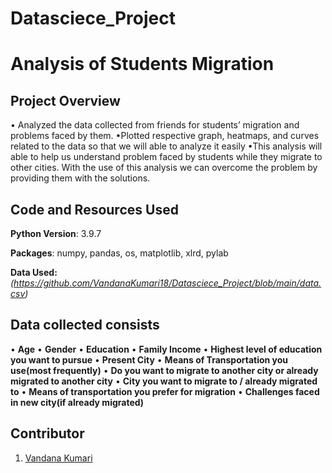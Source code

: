 # Datasciece_Project

# Analysis of Students Migration

## Project Overview

• Analyzed the data collected from friends for students’ migration and problems faced by them.
•Plotted respective graph, heatmaps, and curves related to the data so that we will able to analyze it easily
•This analysis will able to help us understand problem faced by students while they migrate to other cities. With the use of this analysis we can overcome the problem by providing them with the solutions.


## Code and Resources Used

**Python Version**: 3.9.7

**Packages**: numpy, pandas, os, matplotlib, xlrd, pylab

**Data Used:** _(https://github.com/VandanaKumari18/Datasciece_Project/blob/main/data.csv)_

## Data collected consists

• **Age**
• **Gender**
• **Education**
• **Family Income**
• **Highest level of education you want to pursue**
• **Present City**
• **Means of Transportation you use(most frequently)**
• **Do you want to migrate to another city or already migrated to another city**
• **City you want to migrate to / already migrated to**
• **Means of transportation you prefer for migration**
• **Challenges faced in new city(if already migrated)**

## Contributor

1. [Vandana Kumari](https://github.com/VandanaKumari18)



